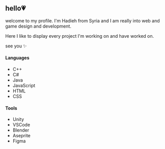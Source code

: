 ## hello💗

welcome to my profile. I'm Hadieh from Syria and I am really into web and game design and development.

Here I like to display every project I'm working on and have worked on.

see you ✨

#### Languages
- C++ 
- C#
- Java
- JavaScript
- HTML
- CSS

#### Tools
- Unity
- VSCode
- Blender
- Aseprite
- Figma
